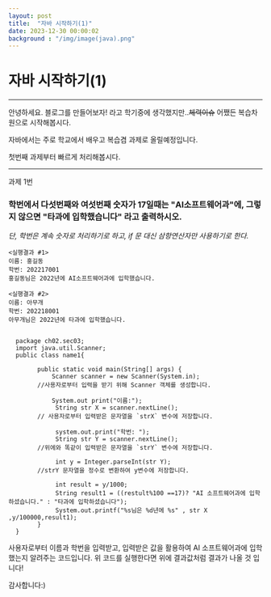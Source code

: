 ```yaml
---
layout: post
title:  "자바 시작하기(1)"
date: 2023-12-30 00:00:02
background : "/img/image(java).png"
---
```


# 자바 시작하기(1)
***
안녕하세요. 블로그를 만들어보자! 라고 학기중에 생각했지만..~~체력이슈~~ 어쨌든 복습차원으로 시작해봅시다.


자바에서는 주로 학교에서 배우고 복습겸 과제로 올릴예정입니다. 

첫번째 과제부터 빠르게 처리해봅시다. 
***
 과제 1번
 
 ### 학번에서 다섯번째와 여섯번째 숫자가 17일때는 "AI소프트웨어과"에, 그렇지 않으면 "타과에 입학했습니다" 라고 출력하시오.
 
  *단, 학번은 계속 숫자로 처리하기로 하고, if 문 대신 삼항연산자만 사용하기로 한다.*

<pre><code><실행결과 #1>
이름: 홍길동
학번: 202217001
홍길동님은 2022년에 AI소프트웨어과에 입학했습니다.

<실행결과 #2>
이름: 아무개
학번: 202218001
아무개님은 2022년에 타과에 입학했습니다.
</code></pre>


  <pre><code>
  package ch02.sec03;
  import java.util.Scanner;
  public class name1{
    
        public static void main(String[] args) {
            Scanner scanner = new Scanner(System.in);
        //사용자로부터 입력을 받기 위해 Scanner 객체를 생성합니다.

            System.out print("이름:");
             String str X = scanner.nextLine();
        // 사용자로부터 입력받은 문자열을 `strX` 변수에 저장합니다.

             system.out.print("학번: ");
             String str Y = scanner.nextLine();
        //위에와 똑같이 입력받은 문자열을 `strY` 변수에 저장합니다.

             int y = Integer.parseInt(str Y);
        //strY 문자열을 정수로 변환하여 y변수에 저장합니다.

             int result = y/1000;
             String result1 = ((restult%100 ==17)? "AI 소프트웨어과에 입학하셨습니다." : "타과에 입학하셨습니다");
             System.out.printf("%s님은 %d년에 %s" , str X ,y/100000,result1);
        }
  }</code></pre>
   사용자로부터 이름과 학번을 입력받고, 입력받은 값을 활용하여 AI 소프트웨어과에 입학했는지 알려주는 코드입니다. 위 코드를 실행한다면 위에 결과값처럼 결과가 나올 것 입니다!

   감사합니다:)
